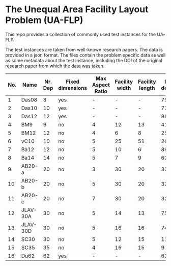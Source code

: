 # The Unequal Area Facility Layout Problem (UA-FLP)

This repo provides a collection of commonly used test instances for the UA-FLP.

The test instances are taken from well-known research papers.
The data is provided in a json format.
The files contain the problem specific data as well as some metadata about the test instance, including the DOI of the original research paper from which the data was taken. 


| No. | Name     | Nr. Dep | Fixed dimensions | Max Aspect Ratio | Facility width | Facility length | Flow density | Layout compactness | Source |
|-----|----------|---------|------------------|------------------|---------------|---------------|--------------|--------------------|--------|
| 1   | Das08    | 8       | yes              | -                | -             | -             | 75.0%     | -                  |[DOI](https://doi.org/10.1080/00207549308956725)|
| 2   | Das10    | 10      | yes              | -                | -             | -             | 77.8%     | -                  |[DOI](https://doi.org/10.1080/00207549308956725)|
| 3   | Das12    | 12      | yes              | -                | -             | -             | 98.5%     | -                  |[DOI](https://doi.org/10.1080/00207549308956725)|
| 4   | BM9      | 9       | no               | 4                | 12            | 13            | 41.7%     | 100%            |[DOI](https://doi.org/10.1080/07408179708966365)|
| 5   | BM12     | 12      | no               | 4                | 6             | 8             | 25.8%     | 100%            |[DOI](https://doi.org/10.1080/07408179708966365)|
| 6   | vC10     | 10      | no               | 5                | 25            | 51            | 26.7%     | 100%            |[DOI](https://doi.org/10.1016/0377-2217(92)90041-7)|
| 7   | Ba12     | 12      | no               | 5                | 10            | 6             | 89.4%     | 88.3%           |[DOI](https://doi.org/10.1080/05695557508975028)|
| 8   | Ba14     | 14      | no               | 5                | 7             | 9             | 62.6%     | 96.8%           |[DOI](https://doi.org/10.1080/05695557508975028)|
| 9   | AB20-a   | 20      | no               | 3                | 30            | 20            | 32.6%     | 100%            |[DOI](https://doi.org/10.1287/mnsc.9.2.294)|
| 10  | AB20-b   | 20      | no               | 5                | 30            | 20            | 32.6%     | 100%            |[DOI](https://doi.org/10.1287/mnsc.9.2.294)|
| 11  | AB20-c   | 20      | no               | 7                | 30            | 20            | 32.6%     | 100%            |[DOI](https://doi.org/10.1287/mnsc.9.2.294)|
| 12  | JLAV-30A | 30      | no               | 5                | 14            | 13            | 75.9%     | 100%            |[DOI](https://doi.org/10.1016/j.ejor.2011.04.013)|
| 13  | JLAV-30D | 30      | no               | 5                | 16            | 16            | 74.3%     | 93.8%           |[DOI](https://doi.org/10.1016/j.ejor.2011.04.013)|
| 14  | SC30     | 30      | no               | 5                | 12            | 15            | 11.5%     | 90.6%           |[DOI](https://doi.org/10.1080/07408170600844108)|
| 15  | SC35     | 35      | no               | 4                | 16            | 15            | 9.1%      | 80.0%           |[DOI](https://doi.org/10.1080/07408170600844108)|
| 16  | Du62     | 62      | yes              | -                | -             | -             | 62.5%     | -               |[DOI](https://doi.org/10.1080/0020754031000118125)|

